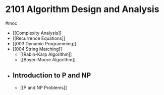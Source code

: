# 2101 Algorithm Design and Analysis
#moc 

- [[Complexity Analysis]]
- [[Recurrence Equations]]
- [[003 Dynamic Programming]]
- [[004 String Matching]]
	- [[Rabin-Karp Algorithm]]
	- [[Boyer-Moore Algorithm]]
- ## Introduction to P and NP
	- [[P and NP Problems]]
